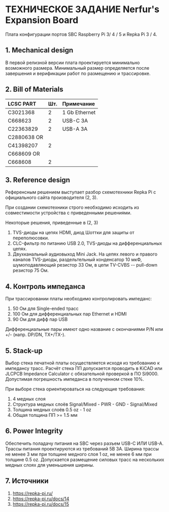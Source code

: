 # ТЕХНИЧЕСКОЕ ЗАДАНИЕ Nerfur's Expansion Board

Плата конфигурации портов SBC Raspberry Pi 3/ 4 / 5 и Repka Pi 3 / 4.

## 1. Mechanical design

В первой релизной версии плата проектируется минимально возможного
размера. Минимальный размер определяется после завершения и
верификации работ по размещению и трассировке.

## 2. Bill of Materials

| LCSC PART   | Шт. | Примечание    |
|:------------|:----|:--------------|
| C3021368    | 2   | 1 Gb Ethernet |
| C668623     | 2   | USB-C 3A      |
| C22363829   | 2   | USB-A 3A      |
| C2880638 OR |     |               |
| C41398207   | 2   |               |
| C668609 OR  |     |               |
| C668608     | 2   |               |

## 3. Reference design

Референсным решением выступает разбор схемотехники Repka Pi с официального сайта производителя (2, 3).

При создании схемотехники строго необходимо исходить из совместимости устройства с приведенными решениями.

Некоторые решения, приведенные в (2, 3)
1. TVS-диоды на цепях HDMI, диод Шоттки для защиты от переполюсовки.
2. CLC-фильтр по питанию USB 2.0, TVS-диоды на дифференциальных цепях.
3. Двухканальный аудиовыход Mini Jack. На цепях левого и правого
   каналов TVS-диоды, раздельтельный конденсатор 10 мкФ,
   шумоподавляющий резистор 33 Ом, в цепи TV-CVBS -- pull-down
   резистор 75 Ом.

## 4. Контроль импеданса

При трассировании платы необходимо контролировать импеданс:
1. 50 Ом для  Single-ended трасс
2. 100 Ом для дифференциальных пар Ethernet и HDMI
3. 90 Ом для дифф пар USB

Дифференциальные пары имеют одно название с окончаниями P/N или +/- (напр. DP/DN, TX+/TX-).

## 5. Stack-up

Выбор стека печатной платы осуществляется исходя из требованию к
импедансу трасс. Расчёт стека ПП допускается проводить в KiCAD или
JLCPCB Impedance Calculator с обязательной проверкой в ПО
Si9000. Допустимая погрешность импеданса в полученном стеке 10%.

При выборе стека ориентироваться на следующие требования:
1. 4 медных слоя
2. Структура медных слоёв Signal/Mixed - PWR - GND - Signal/Mixed
3. Толщина медных слоёв 0.5 oz - 1 oz
4. Общая толщина ПП >= 1.5 мм

## 6. Power Integrity

Обеспечить поладачу питания на SBC через разъем USB-C ИЛИ
USB-A. Трассы питания проектируются из требований 5В 3А. Ширина трассы
не менее 3 мм при толщине медного слоя 1 oz, не менее 6 мм при толщине
0.5 oz. Допускается размещение силовых трасс на нескольких медных
слоях для уменьшения ширины.

## 7. Источники

1. https://repka-pi.ru/
2. https://repka-pi.ru/docs/14
3. https://repka-pi.ru/docs/15
